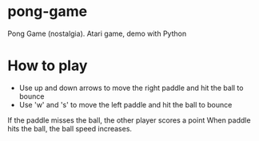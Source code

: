 # pong-game
Pong Game (nostalgia). Atari game, demo with Python

# How to play
* Use up and down arrows to move the right paddle and hit the ball to bounce
* Use 'w' and 's' to move the left paddle and hit the ball to bounce

If the paddle misses the ball, the other player scores a point
When paddle hits the ball, the ball speed increases.
